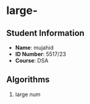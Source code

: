 # large-
## Student Information
- **Name**: mujahid
- **ID Number**: 5517/23
- **Course**: DSA

## Algorithms
1. large num
